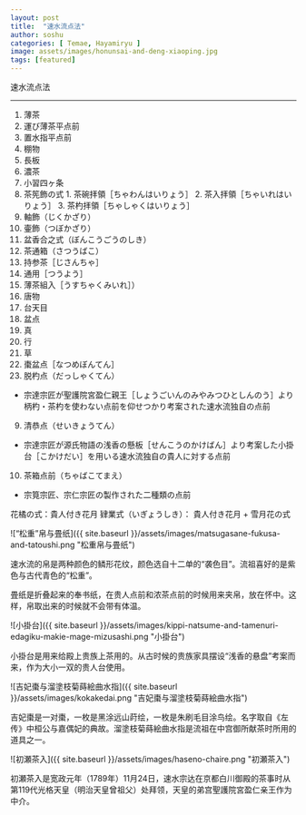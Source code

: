 ```yaml
---
layout: post
title:  "速水流点法"
author: soshu
categories: [ Temae, Hayamiryu ]
image: assets/images/honunsai-and-deng-xiaoping.jpg
tags: [featured]
---
```


速水流点法

----

1. 薄茶
  1. 運び薄茶平点前
  2. 置水指平点前
  3. 棚物
  4. 長板
2. 濃茶
3. 小習四ヶ条
  1. 茶筅飾の式
    1. 茶碗拝領［ちゃわんはいりょう］
    2. 茶入拝領［ちゃいれはいりょう］
    3. 茶杓拝領［ちゃしゃくはいりょう］
  2. 軸飾（じくかざり）
  3. 壷飾（つぼかざり）
  4. 盆香合之式（ぼんこうごうのしき）
4. 茶通箱（さつうばこ）
  1. 持参茶［じさんちゃ］
  2. 通用［つうよう］
  3. 薄茶組入［うすちゃくみいれ］）
5. 唐物
6. 台天目
7. 盆点
  1. 真
  2. 行
  3. 草
  4. 棗盆点［なつめぼんてん］
8. 脱杓点（だっしゃくてん）
  * 宗達宗匠が聖護院宮盈仁親王［しょうごいんのみやみつひとしんのう］より柄杓・茶杓を使わない点前を仰せつかり考案された速水流独自の点前
9. 清恭点（せいきょうてん）
  * 宗達宗匠が源氏物語の浅香の懸板［せんこうのかけばん］より考案した小掛台［こかけだい］を用いる速水流独自の貴人に対する点前
10. 茶箱点前（ちゃばこてまえ）
  * 宗筧宗匠、宗仁宗匠の製作された二種類の点前

花橘の式：貴人付き花月
肄業式（いぎょうしき）： 貴人付き花月 + 雪月花の式

![“松重”帛与畳纸]({{ site.baseurl }}/assets/images/matsugasane-fukusa-and-tatoushi.png "松重帛与畳纸")

速水流的帛是两种颜色的鳞形花纹，颜色选自十二单的“袭色目”。流祖喜好的是紫色与古代青色的“松重”。

畳纸是折叠起来的奉书纸，在贵人点前和浓茶点前的时候用来夹帛，放在怀中。这样，帛取出来的时候就不会带有体温。

![小掛台]({{ site.baseurl }}/assets/images/kippi-natsume-and-tamenuri-edagiku-makie-mage-mizusashi.png "小掛台")

小掛台是用来给殿上贵族上茶用的。从古时候的贵族家具摆设“浅香的悬盘”考案而来，作为大小一双的贵人台使用。

![吉妃棗与溜塗枝菊蒔絵曲水指]({{ site.baseurl }}/assets/images/kokakedai.png "吉妃棗与溜塗枝菊蒔絵曲水指")

吉妃棗是一对棗，一枚是黑涂远山莳绘，一枚是朱刷毛目涂鸟绘。名字取自《左传》中桓公与嘉偶妃的典故。溜塗枝菊蒔絵曲水指是流祖在中宫御所献茶时所用的道具之一。

![初瀬茶入]({{ site.baseurl }}/assets/images/haseno-chaire.png "初瀬茶入")

初瀬茶入是宽政元年（1789年）11月24日，速水宗达在京都白川御殿的茶事时从第119代光格天皇（明治天皇曾祖父）处拜领，天皇的弟宫聖護院宮盈仁亲王作为中介。
